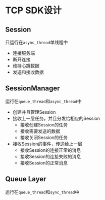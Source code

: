 # TCP SDK设计

## Session

只运行在`async_thread`单线程中

- 连接服务端
- 断开连接
- 维持心跳数据
- 发送和接收数据

## SessionManager

运行在`queue_thread`和`async_thread`中

- 创建并且管理Session
- 接收上一层任务，并且分发给相应的Session
	- 接收创建Session的任务
	- 接收需要发送的数据
	- 接收关闭Session的任务
- 接收Session的事件，传送给上一层
	- 接收Session的连接正常的消息
	- 接收Session的连接失败的消息
	- 接收Session的正常消息

## Queue Layer

运行在`queue_thread`和`sync_thread`中
